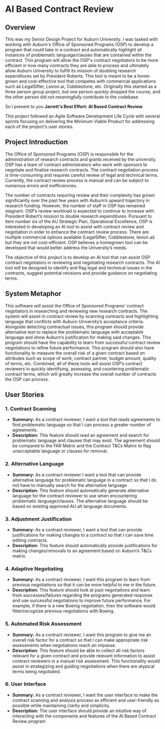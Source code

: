# AI Based Contract Review

## Overview 
This was my Senior Design Project for Auburn University. I was tasked with working with Auburn's Office of Sponsored Programs (OSP) to develop a program that could take in a contract and automatically highlight all instances of problematic language/clauses that are contained within the contract. This program will allow the OSP's contract negotiators to be more efficient in how many contracts they are able to process and ultimately allow Auburn University to fulfill its mission of doubling research expenditures set by President Roberts. This tool is meant to be a home-grown and cost-effective tool that competes with commercial applications such as LegalSifter, Lexion.ai, Cobblestone, etc. Originally this started as a three person group project, but one person quickly dropped the course, and the other person did not *meaningfully* contribute to the codebase. 

So I present to you **Jarrett's Best Effort: AI Based Contract Review**. 

This project followed an Agile Software Development Life Cycle with several sprints focusing on delivering the Minimum Viable Product for addressing each of the project's user stories.

## Project Introduction
The Office of Sponsored Programs (OSP) is responsible for the administration of research contracts and grants received by the university. OSP has a team of contract administrators who work with sponsors to negotiate and finalize research contracts. The contract negotiation process is time-consuming and requires careful review of legal and technical terms. Currently, the contract review process is manual and can be subject to numerous errors and inefficiencies.

The number of contracts requiring review and their complexity has grown significantly over the past few years with Auburn’s upward trajectory in research funding. However, the number of staff in OSP has remained stagnant. OSP’s review workload is expected to continue to increase with President Robert’s mission to double research expenditures. Pursuant to item number six of the AU Strategic Plan, Operational Excellence, OSP is interested in developing an AI tool to assist with contract review and negotiation in order to enhance the contract review process. There are multiple commercial options available (LegalSifter, Cobblestone, lexion.ai) but they are not cost-efficient. OSP believes a homegrown tool can be developed that would better address the University’s needs.

The objective of this project is to develop an AI tool that can assist OSP contract negotiators in reviewing and negotiating research contracts. The AI tool will be designed to identify and flag legal and technical issues in the contracts, suggest potential revisions and provide guidance on negotiating terms.

## System Metaphor
This software will assist the Office of Sponsored Programs’ contract negotiators in researching and reviewing new research contracts. The system will assist in contract review by scanning contracts and highlighting language that conflicts with Auburn University’s acceptance criteria. Alongside detecting contractual issues, this program should provide alternative text to replace the problematic language with acceptable language and show Auburn’s justification for making said changes. This program should have the capability to learn from successful contract review negotiations to refine future performance. This program should also have functionality to measure the overall risk of a given contract based on attributes such as scope of work, contract partner, budget amount, quality of terms, etc. Combined, all of these tools will assist OSP’s contract reviewers in quickly identifying, assessing, and countering problematic contract terms, which will greatly increase the overall number of contracts the OSP can process.

## User Stories
### 1. Contract Scanning
- **Summary:** As a contract reviewer, I want a tool that reads agreements to find problematic language so that I can process a greater number of agreements.
- **Description:** This feature should read an agreement and search for problematic language and clauses that may exist. The agreement should be compared to the FAR Matrix and the Contract T&Cs Matrix to flag unacceptable language or clauses for removal.

### 2. Alternative Language
- **Summary:** As a contract reviewer I want a tool that can provide alternative language for problematic language in a contract so that I do not have to manually search for the alternative language
- **Description:** This feature should automatically generate alternative language for the contract reviewer to use when encountering problematic language/clauses. The alternative language should be based on existing approved AU alt language documents.

### 3. Adjustment Justification
- **Summary:** As a contract reviewer, I want a tool that can provide justifications for making changes to a contract so that I can save time editing contracts.
- **Description:** This feature should automatically provide justifications for making changes/removals to an agreement based on Auburn’s T&Cs matrix.

### 4. Adaptive Negotiating
- **Summary:** As a contract reviewer, I want this program to learn from previous negotiations so that it can be more helpful to me in the future.
- **Description:** This feature should look at past negotiations and learn from successes/failures regarding the programs generated response and use successful negotiations to improve future performance. For example, if there is a new Boeing negotiation, then the software would filter/recognize previous negotiations with Boeing.

### 5. Automated Risk Assessment
- **Summary:** As a contract reviewer, I want this program to give me an overall risk factor for a contract so that I can make appropriate risk assessments when negotiations reach an impasse.
- **Description:** This feature should be able to collect all risk factors relevant for a given contract and provide relevant information to assist contract reviewers in a manual risk assessment. This functionality would assist in strategizing and guiding negotiations when there are atypical terms being negotiated.

### 6. User Interface
- **Summary:** As a contract reviewer, I want the user interface to make the contract scanning and analysis process as efficient and user-friendly as possible while maintaining clarity and simplicity.
- **Description:** The user interface should provide an intuitive way of interacting with the components and features of the AI Based Contract Review program
